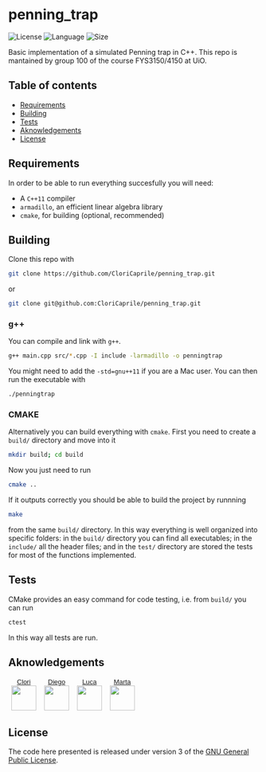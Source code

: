 # penning_trap
![License](https://img.shields.io/github/license/CloriCaprile/penning_trap)
![Language](https://img.shields.io/badge/language-c%2B%2B-blue)
![Size](https://img.shields.io/github/repo-size/CloriCaprile/penning_trap)

Basic implementation of a simulated Penning trap in C++.
This repo is mantained by group 100 of the course FYS3150/4150 at UiO.

## Table of contents

- [Requirements](#requirements)
- [Building](#building)
- [Tests](#tests)
- [Aknowledgements](#aknowledgements)
- [License](#license)

## Requirements

In order to be able to run everything succesfully you will need:
* A `C++11` compiler
* `armadillo`, an efficient linear algebra library
* `cmake`, for building (optional, recommended)

## Building

Clone this repo with

```bash
git clone https://github.com/CloriCaprile/penning_trap.git
```

or

```bash
git clone git@github.com:CloriCaprile/penning_trap.git
```

### g++

You can compile and link with `g++`.

```bash
g++ main.cpp src/*.cpp -I include -larmadillo -o penningtrap
```
You might need to add the  `-std=gnu++11` if you are a Mac user.
You can then run the executable with

```bash
./penningtrap
```

### CMAKE

Alternatively you can build everything with `cmake`. First you need to create a `build/` directory and move into it
```bash
mkdir build; cd build
```
Now you just need to run
```bash
cmake ..
```
If it outputs correctly you should be able to build the project by runnning
```bash
make
```
from the same `build/` directory. In this way everything is well organized into specific folders: in the `build/` directory you can find all executables; in the  `include/` all the header files; and in the `test/` directory are stored the tests for most of the functions implemented.

## Tests
CMake provides an easy command for code testing, i.e. from `build/` you can run
```bash
ctest
```
In this way all tests are run.
## Aknowledgements
<button  style="border: transparent; background-color: transparent;">
  <a href=https://github.com/CloriCaprile>Clori</a>
  <div float=left>
    <img src="https://avatars.githubusercontent.com/u/51904841?v=4" margin=0 width=50> 
  </div>
</button>
<button style="border: transparent; background-color: transparent;">
  <a href=https://github.com/diegoscantam>Diego</a>
  <div float=center>
    <img src="https://avatars.githubusercontent.com/u/112166702?v=" width=50> 
  </div>
</button>
<button style="border: transparent; background-color: transparent;">
  <a href=https://github.com/ngrlcu>Luca</a>
  <div>
    <img src="https://avatars.githubusercontent.com/u/79975678?s=400&u=6770b5f0354ed29bf9a54e7f27a8250bb812c279&v=4" width=50> 
  </div>
</button>
<button style="border: transparent; background-color: transparent;">
  <a href=https://github.com/martapisci>Marta</a>
  <div>
    <img src="https://avatars.githubusercontent.com/u/112163092?v=4" width=50>
  </div>
</button>





## License

The code here presented is released under version 3 of the [GNU General Public License](https://www.gnu.org/licenses/gpl-3.0.html).
